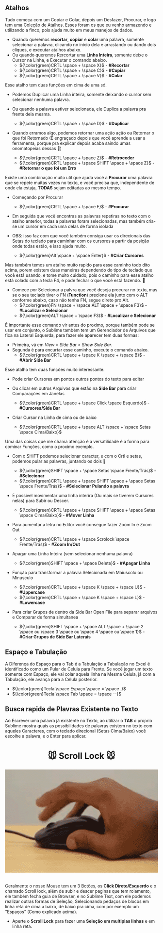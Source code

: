 ## Atalhos

Tudo começa com um Copiar e Colar, depois um Desfazer, Procurar, e logo tem uma Coleção de Atalhos.
Esses foram os que eu venho armazendo e utilizando a finco, pois ajuda muito em meus manejos de dados.

- Quando queremos **recortar**, **copiar** e **colar** uma palavra, somente selecionar a palavra, clicando no inicio dela e arrastando ou dando dois cliques, e executar atalhos abaixo.
- Ou quando queremos Rercortar uma **Linha Inteira**, somente deixe o Cursor na Linha, e Executar o comando abaixo.
    - ${\color{green}CRTL \space + \space X}$ - **#Recortar**
    - ${\color{green}CRTL \space + \space C}$ - **#Copiar**
    - ${\color{green}CRTL \space + \space V}$ - **#Colar** 
    

Esse atalho tem duas funções em cima de uma só.
 - Podemos Duplicar uma Linha inteira, somente deixando o cursor sem selecionar nenhuma palavra.
 - Ou quando a palavra estiver selecionada, ele Duplica a palavra pra frente dela mesma.
    - ${\color{green}CRTL \space + \space D}$ - **#Duplicar** 


- Quando erramos algo, podemos retornar uma ação ação ou Retornar o que foi Retornado (É engraçado depois que você aprende a usar a ferramenta, porque pra explicar depois acaba saindo umas onomatopeias dessas 🤣)
    - ${\color{green}CRTL \space + \space Z}$ - **#Retroceder** 
    - ${\color{green}CRTL \space + \space SHIFT \space + \space Z}$ - **#Retornar o que foi um Erro** 


Existe uma combinação muito util que ajuda você a **Procurar** uma palavra que se repete muitas vezes no texto, e você precisa que, independente de onde ela estaja, **TODAS** sejam editadas ao mesmo tempo.
 - Começando por Procurar
    - ${\color{green}CRTL \space + \space F}$ - **#Procurar** 

 - Em seguida que você encontras as palavras repetiras no texto com o atalho anterior, todas a palavras foram selecionadas, mas também cria-se um cursor em cada uma delas de forma isolada
 - OBS: isso faz com que você também consiga usar os direcionais das Setas do teclado para caminhar com os cursores a partir da posição onde todas estão, e isso ajuda muito.
    - ${\color{green}Alt \space + \space Enter}$ - **#Criar Cursores** 


Mas também temos um atalho muito rapido para esse caminho todo dito acima, porem existem duas maneiras dependendo do tipo de teclado que você está usando, e tome muito cuidado, pois o caminho para esse atalho está colado com a tecla F4, e pode fechar o que você está fazendo. 👹
- Comece por Selecionar a palvra que você deseja procurar no texto, mas se o seu teclado tiver o FN (**Function**) precione ela junto com o ALT conforme abaixo, caso não tenha FN, segue direto pro Alt.
    - ${\color{green}FN \space + \space ALT \space + \space F3}$ - **#Localizar e Selecionar** 
    - ${\color{green}ALT \space + \space F3}$ - **#Localizar e Selecionar** 


É importante esse comando vir antes do proximo, porque também pode se usar em conjunto, o Sublime também tem um Gerenciador de Arquivos que fica na Lateral Esquerda, para fazer ele aparecer tem duas formas:
 - Primeira, vá em *View > Side Bar > Show Side Bar*.
 - Segunda é para encurtar esse caminho, execute o comando abaixo.
    - ${\color{green}CRTL \space + \space K \space + \space B}$ - **#Abrir Side Bar** 


Esse atalho tem duas funções muito interessante.
 - Pode criar Cursores em pontos outros pontos do texto para editar
 - Ou clicar em outros Arquivos que estão na **Side Bar** para criar Comparações em Janelas
    - ${\color{green}CRTL \space + \space Click \space Esquerdo}$ - **#Cursores/Side Bar** 


- Criar Cursor na Linha de cima ou de baixo
    - ${\color{green}CRTL \space + \space ALT \space + \space Setas \space Cima/Baixo}$


Uma das coisas que me chama atenção é a versatilidade é a forma para cominar Funções, como o proximo exemplo.
- Com o SHIFT podemos selecionar caracter, e com o Crtl e setas, podemos pular as palavras, juntando os dois 🤯
    - ${\color{green}SHIFT \space + \space Setas \space Frente/Trás}$ - **#Selecionar** 
    - ${\color{green}CRTL \space + \space SHIFT \space + \space Setas \space Frente/Trás}$ - **#Selecionar Pulando a palavra** 


- É possivel movimentar uma linha interira (Ou mais se tiverem Cursores nelas) para Subir ou Descer.
    - ${\color{green}CRTL \space + \space SHIFT \space + \space Setas \space Cima/Baixo}$ - **#Mover Linha** 


- Para aumentar a letra no Editor você consegue fazer Zoom In e Zoom Out
    - ${\color{green}CRTL \space + \space Scrolock \space Frente/Trás}$ - **#Zoom In/Out** 


- Apagar uma Linha Inteira (sem selecionar nenhuma palavra)
    - ${\color{green}SHIFT \space + \space Delete}$ - **#Apagar Linha** 


- Função para transformar a palavra Selecionada em Maiuscolo ou Minusculo
    - ${\color{green}CRTL \space + \space K \space + \space U}$ - **#Uppercase** 
    - ${\color{green}CRTL \space + \space K \space + \space L}$ - **#Lowercase** 


- Para criar Grupos de dentro da Side Bar Open File para separar arquivos e Comparar de forma simultanea
    - ${\color{green}SHIFT \space + \space ALT \space + \space 2 \space ou \space 3 \space ou \space 4 \space ou \space 1}$ - **#Criar Grupos de Side Bar Laterais** 


## Espaço e Tabulação
	
A Diferença do Espaço para o Tab é a Tabulação a Tabulação no Excel é identificado como um Pular de Celula para Frente.
Se você jogar um texto somente com Espaço, ele vai colar aquela linha na Mesma Celula, já com a Tabulação, ele avança para a Celula posterior.

- ${\color{green}Tecla \space Espaço \space = \space .}$
- ${\color{green}Tecla \space Tab \space = \space --}$

## Busca rapida de Plavras Existente no Texto

Ao Escrever uma palavra já existente no Texto, ao utilizar o **TAB** o proprio Sublime mostra quais as possibilidades de palavras existem no texto com aqueles Caracteres, com o teclado direcional (Setas Cima/Baixo) você escolhe a palavra, e o Enter para aplicar.

<h1>
  <p align="center">🐭 Scroll Lock 🐭</p>
  <p align="center"><img title="Readme" src="https://github.com/ozumaru/Ozumaru-Sublime-Text/blob/main/Documents/Scroll_Lock.gif" alt="README" height="340" wight="200"></p>
</h1>

Geralmente o nosso Mouse tem um 3 Botões, os **Click Direto/Esquerdo** e o chamado Scroll lock, além de subir e descer paginas que tem rolamento, ele também fecha guia de Browser, e no Sublime Text, com ele podemos realizar outras formas de Seleção, Selecionando pedaços de blocos em linha reta de cima a baixo, de baixo pra cima, com por exemplo um "Espaços" (Como explicado acima).

 - Aperte o **Scroll Lock** para fazer uma **Seleção em multiplas linhas** e em linha reta.



